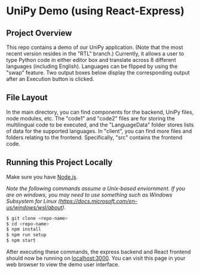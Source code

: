 # UniPy Demo (using React-Express)

## Project Overview

This repo contains a demo of our UniPy application.  (Note that the most recent version resides in the "RTL" branch.)  Currently, it allows a user to type Python code in either editor box and translate across 8 different languages (including English).  Languages can be flipped by using the "swap" feature.  Two output boxes below display the corresponding output after an Execution button is clicked.  

## File Layout

In the main directory, you can find components for the backend, UniPy files, node modules, etc.  The "code1" and "code2" files are for storing the multilingual code to be executed, and the "LanguageData" folder stores lists of data for the supported languages.  In "client", you can find more files and folders relating to the frontend.  Specifically, "src" contains the frontend code.

## Running this Project Locally

Make sure you have [Node.js](http://nodejs.org/).

*Note the following commands assume a Unix-based enviornment. If you are on windows, you may need to use something such as Windows Subsystem for Linux (https://docs.microsoft.com/en-us/windows/wsl/about).*

```sh
$ git clone <repo-name>
$ cd <repo-name>
$ npm install
$ npm run setup
$ npm start
```

After executing these commands, the express backend and React frontend should now be running on [localhost:3000](http://localhost:3000/). You can visit this page in your web browser to view the demo user interface.
